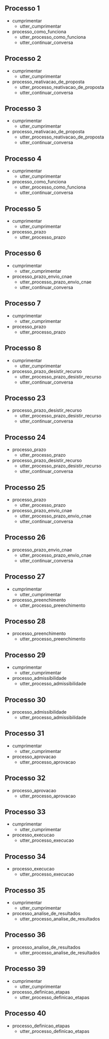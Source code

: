 ## Processo 1
* cumprimentar 
    - utter_cumprimentar 
* processo_como_funciona 
    - utter_processo_como_funciona
    - utter_continuar_conversa

## Processo 2
* cumprimentar
    - utter_cumprimentar
* processo_reativacao_de_proposta
    - utter_processo_reativacao_de_proposta
    - utter_continuar_conversa

## Processo 3
* cumprimentar
    - utter_cumprimentar
* processo_reativacao_de_proposta
    - utter_processo_reativacao_de_proposta
    - utter_continuar_conversa

## Processo 4
* cumprimentar
    - utter_cumprimentar
* processo_como_funciona
    - utter_processo_como_funciona
    - utter_continuar_conversa

## Processo 5
* cumprimentar
    - utter_cumprimentar
* processo_prazo
    - utter_processo_prazo

## Processo 6
* cumprimentar
    - utter_cumprimentar
* processo_prazo_envio_cnae
    - utter_processo_prazo_envio_cnae
    - utter_continuar_conversa

## Processo 7
* cumprimentar
    - utter_cumprimentar
* processo_prazo
    - utter_processo_prazo

## Processo 8
* cumprimentar
    - utter_cumprimentar
* processo_prazo_desistir_recurso
    - utter_processo_prazo_desistir_recurso
    - utter_continuar_conversa

## Processo 23
* processo_prazo_desistir_recurso
    - utter_processo_prazo_desistir_recurso
    - utter_continuar_conversa

## Processo 24
* processo_prazo
    - utter_processo_prazo
* processo_prazo_desistir_recurso
    - utter_processo_prazo_desistir_recurso
    - utter_continuar_conversa

## Processo 25
* processo_prazo
    - utter_processo_prazo
* processo_prazo_envio_cnae
    - utter_processo_prazo_envio_cnae
    - utter_continuar_conversa

## Processo 26
* processo_prazo_envio_cnae
    - utter_processo_prazo_envio_cnae
    - utter_continuar_conversa

## Processo 27
* cumprimentar
    - utter_cumprimentar
* processo_preenchimento
    - utter_processo_preenchimento

## Processo 28
* processo_preenchimento
    - utter_processo_preenchimento

## Processo 29
* cumprimentar
    - utter_cumprimentar
* processo_admissibilidade
    - utter_processo_admissibilidade

## Processo 30
* processo_admissibilidade
    - utter_processo_admissibilidade

## Processo 31
* cumprimentar
    - utter_cumprimentar
* processo_aprovacao
    - utter_processo_aprovacao

## Processo 32
* processo_aprovacao
    - utter_processo_aprovacao

## Processo 33
* cumprimentar
    - utter_cumprimentar
* processo_execucao
    - utter_processo_execucao

## Processo 34
* processo_execucao
    - utter_processo_execucao

## Processo 35
* cumprimentar
    - utter_cumprimentar
* processo_analise_de_resultados
    - utter_processo_analise_de_resultados

## Processo 36
* processo_analise_de_resultados
    - utter_processo_analise_de_resultados

## Processo 39
* cumprimentar
    - utter_cumprimentar
* processo_definicao_etapas
    - utter_processo_definicao_etapas

## Processo 40
* processo_definicao_etapas
    - utter_processo_definicao_etapas